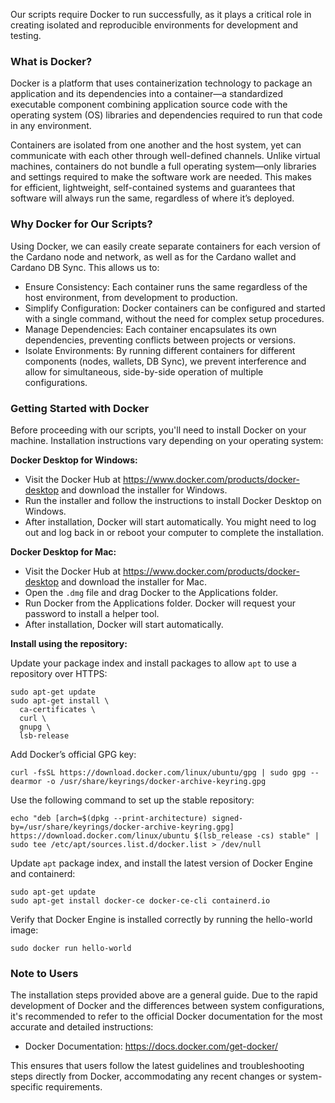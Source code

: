 Our scripts require Docker to run successfully, as it plays a critical role in creating isolated and reproducible environments for development and testing.

### What is Docker?

Docker is a platform that uses containerization technology to package an application and its dependencies into a container—a standardized executable component combining application source code with the operating system (OS) libraries and dependencies required to run that code in any environment.

Containers are isolated from one another and the host system, yet can communicate with each other through well-defined channels. Unlike virtual machines, containers do not bundle a full operating system—only libraries and settings required to make the software work are needed. This makes for efficient, lightweight, self-contained systems and guarantees that software will always run the same, regardless of where it’s deployed.

### Why Docker for Our Scripts?

Using Docker, we can easily create separate containers for each version of the Cardano node and network, as well as for the Cardano wallet and Cardano DB Sync. This allows us to:

- Ensure Consistency: Each container runs the same regardless of the host environment, from development to production.
- Simplify Configuration: Docker containers can be configured and started with a single command, without the need for complex setup procedures.
- Manage Dependencies: Each container encapsulates its own dependencies, preventing conflicts between projects or versions.
- Isolate Environments: By running different containers for different components (nodes, wallets, DB Sync), we prevent interference and allow for simultaneous, side-by-side operation of multiple configurations.

### Getting Started with Docker

Before proceeding with our scripts, you'll need to install Docker on your machine. Installation instructions vary depending on your operating system:

**Docker Desktop for Windows:**

- Visit the Docker Hub at https://www.docker.com/products/docker-desktop and download the installer for Windows.
- Run the installer and follow the instructions to install Docker Desktop on Windows.
- After installation, Docker will start automatically. You might need to log out and log back in or reboot your computer to complete the installation.

**Docker Desktop for Mac:**

- Visit the Docker Hub at https://www.docker.com/products/docker-desktop and download the installer for Mac.
- Open the `.dmg` file and drag Docker to the Applications folder.
- Run Docker from the Applications folder. Docker will request your password to install a helper tool.
- After installation, Docker will start automatically.

**Install using the repository:**

Update your package index and install packages to allow `apt` to use a repository over HTTPS:
```
sudo apt-get update
sudo apt-get install \
  ca-certificates \
  curl \
  gnupg \
  lsb-release
```

Add Docker’s official GPG key:
```
curl -fsSL https://download.docker.com/linux/ubuntu/gpg | sudo gpg --dearmor -o /usr/share/keyrings/docker-archive-keyring.gpg
```

Use the following command to set up the stable repository:
```
echo "deb [arch=$(dpkg --print-architecture) signed-by=/usr/share/keyrings/docker-archive-keyring.gpg] https://download.docker.com/linux/ubuntu $(lsb_release -cs) stable" | sudo tee /etc/apt/sources.list.d/docker.list > /dev/null
```

Update `apt` package index, and install the latest version of Docker Engine and containerd:
```
sudo apt-get update
sudo apt-get install docker-ce docker-ce-cli containerd.io
```

Verify that Docker Engine is installed correctly by running the hello-world image:
```
sudo docker run hello-world
```

### Note to Users

The installation steps provided above are a general guide. Due to the rapid development of Docker and the differences between system configurations, it's recommended to refer to the official Docker documentation for the most accurate and detailed instructions:

- Docker Documentation: https://docs.docker.com/get-docker/

This ensures that users follow the latest guidelines and troubleshooting steps directly from Docker, accommodating any recent changes or system-specific requirements.
